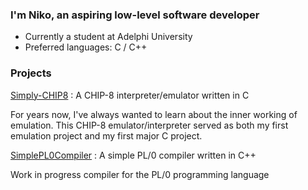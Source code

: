 ### I'm Niko, an aspiring low-level software developer
-  Currently a student at Adelphi University
-  Preferred languages:  C / C++

### Projects

[Simply-CHIP8](https://github.com/simplynarx/Simply-CHIP8) : A CHIP-8 interpreter/emulator written in C 

  For years now, I've always wanted to learn about the inner working of emulation. This CHIP-8 emulator/interpreter served as both my first emulation project and my first major C project.

[SimplePL0Compiler](https://github.com/simplynarx/SimplePL0Compiler) : A simple PL/0 compiler written in C++

  Work in progress compiler for the PL/0 programming language

<!--
**simplynarx/simplynarx** is a ✨ _special_ ✨ repository because its `README.md` (this file) appears on your GitHub profile.

Here are some ideas to get you started:

- 🔭 I’m currently working on ...
- 🌱 I’m currently learning ...
- 👯 I’m looking to collaborate on ...
- 🤔 I’m looking for help with ...
- 💬 Ask me about ...
- 📫 How to reach me: ...
- 😄 Pronouns: ...
- ⚡ Fun fact: ...
-->
